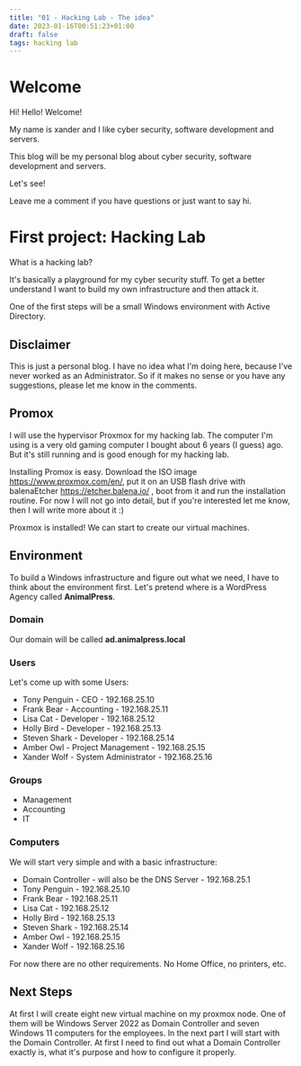```yaml
---
title: "01 - Hacking Lab - The idea"
date: 2023-01-16T00:51:23+01:00
draft: false
tags: hacking lab
---
```


# Welcome

Hi! Hello! Welcome!

My name is xander and I like cyber security, software development and servers.

This blog will be my personal blog about cyber security, software development and servers. 

Let's see!

Leave me a comment if you have questions or just want to say hi.

# First project: Hacking Lab

What is a hacking lab?

It's basically a playground for my cyber security stuff. To get a better understand I want to build my own infrastructure and then attack it.

One of the first steps will be a small Windows environment with Active Directory.

## Disclaimer
This is just a personal blog. I have no idea what I'm doing here, because I've never worked as an Administrator. So if it makes no sense or you have any suggestions, please let me know in the comments.

## Promox

I will use the hypervisor Proxmox for my hacking lab. The computer I'm using is a very old gaming computer I bought about 6 years (I guess) ago. But it's still running and is good enough for my hacking lab. 

Installing Promox is easy. Download the ISO image https://www.proxmox.com/en/, put it on an USB flash drive with balenaEtcher https://etcher.balena.io/ , boot from it and run the installation routine. For now I will not go into detail, but if you're interested let me know, then I will write more about it :)

Proxmox is installed! We can start to create our virtual machines.

## Environment

To build a Windows infrastructure and figure out what we need, I have to think about the environment first. Let's pretend where is a WordPress Agency called **AnimalPress**.

### Domain
Our domain will be called **ad.animalpress.local**

### Users

Let's come up with some Users:

- Tony Penguin - CEO - 192.168.25.10
- Frank Bear - Accounting - 192.168.25.11
- Lisa Cat - Developer - 192.168.25.12
- Holly Bird - Developer - 192.168.25.13
- Steven Shark - Developer - 192.168.25.14
- Amber Owl - Project Management - 192.168.25.15
- Xander Wolf - System Administrator - 192.168.25.16

### Groups

- Management
- Accounting
- IT

### Computers

We will start very simple and with a basic infrastructure:

- Domain Controller - will also be the DNS Server - 192.168.25.1
- Tony Penguin - 192.168.25.10
- Frank Bear - 192.168.25.11
- Lisa Cat - 192.168.25.12
- Holly Bird - 192.168.25.13
- Steven Shark - 192.168.25.14
- Amber Owl - 192.168.25.15
- Xander Wolf - 192.168.25.16

For now there are no other requirements. No Home Office, no printers, etc.

## Next Steps
At first I will create eight new virtual machine on my proxmox node. One of them will be Windows Server 2022 as Domain Controller and seven Windows 11 computers for the employees. In the next part I will start with the Domain Controller. At first I need to find out what a Domain Controller exactly is, what it's purpose and how to configure it properly.
